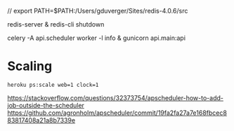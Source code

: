 // export PATH=$PATH:/Users/gduverger/Sites/redis-4.0.6/src

redis-server &
redis-cli shutdown

celery -A api.scheduler worker -l info &
gunicorn api.main:api

# Scaling

	heroku ps:scale web=1 clock=1

https://stackoverflow.com/questions/32373754/apscheduler-how-to-add-job-outside-the-scheduler
https://github.com/agronholm/apscheduler/commit/19fa2fa27a7e168fbcec883817408a21a8b7339e
